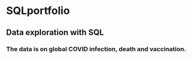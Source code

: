 # SQLportfolio
## Data exploration with SQL 
### The data is on global COVID infection, death and vaccination.
